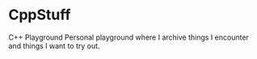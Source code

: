 # CppStuff
C++ Playground
Personal playground where I archive things I encounter and things I want to try out.